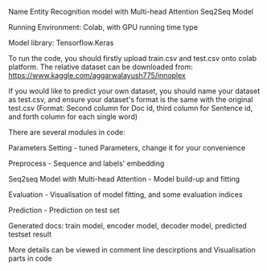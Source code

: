 Name Entity Recognition model with Multi-head Attention Seq2Seq Model

Running Environment: Colab, with GPU running time type

Model library: Tensorflow.Keras

To run the code, you should firstly upload train.csv and test.csv onto colab platform.
The relative dataset can be downloaded from:
https://www.kaggle.com/aggarwalayush775/innoplex

If you would like to predict your own dataset, you should name your dataset as test.csv,
and ensure your dataset's format is the same with the original test.csv
(Format: Second column for Doc id, third column for Sentence id, and forth column for each single word)

There are several modules in code:

  Parameters Setting - tuned Parameters, change it for your convenience

  Preprocess - Sequence and labels' embedding

  Seq2seq Model with Multi-head Attention - Model build-up and fitting

  Evaluation - Visualisation of model fitting, and some evaluation indices
  
  Prediction - Prediction on test set

Generated docs: train model, encoder model, decoder model, predicted testset result

More details can be viewed in comment line descirptions and Visualisation parts in code
